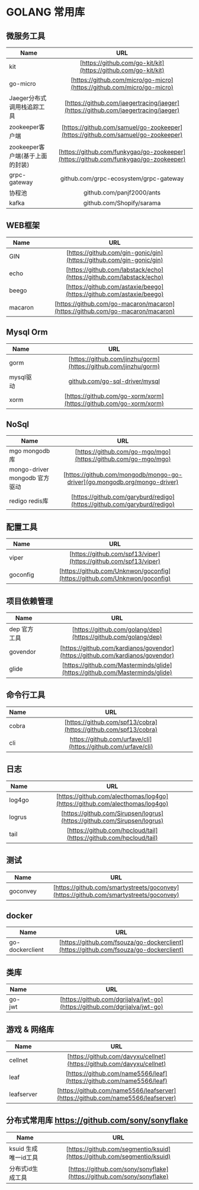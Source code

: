 # GOLANG 常用库

## 微服务工具
| Name | URL | 
|--------|:--------:|
| kit | [https://github.com/go-kit/kit](https://github.com/go-kit/kit)|
| go-micro| [https://github.com/micro/go-micro](https://github.com/micro/go-micro)|
| Jaeger分布式调用栈追踪工具 | [https://github.com/jaegertracing/jaeger](https://github.com/jaegertracing/jaeger)|
| zookeeper客户端 | [https://github.com/samuel/go-zookeeper](https://github.com/samuel/go-zookeeper)|
| zookeeper客户端(基于上面的封装) | [https://github.com/funkygao/go-zookeeper](https://github.com/funkygao/go-zookeeper)|
| grpc-gateway | github.com/grpc-ecosystem/grpc-gateway | 
| 协程池 | github.com/panjf2000/ants | 
| kafka | github.com/Shopify/sarama |

## WEB框架 

|   Name      |      URL     | 
| ------------- |:-------------:| 
| GIN      | [https://github.com/gin-gonic/gin](https://github.com/gin-gonic/gin) | 
| echo    | [https://github.com/labstack/echo](https://github.com/labstack/echo)      | 
| beego | [https://github.com/astaxie/beego](https://github.com/astaxie/beego) |
| macaron| [https://github.com/go-macaron/macaron](https://github.com/go-macaron/macaron)|

## Mysql Orm

| Name | URL | 
| ------|:------:|
| gorm | [https://github.com/jinzhu/gorm](https://github.com/jinzhu/gorm) | 
| mysql驱动 | [github.com/go-sql-driver/mysql](https://github.com/go-sql-driver/mysql) | 
| xorm | [https://github.com/go-xorm/xorm](https://github.com/go-xorm/xorm) | 

## NoSql 

| Name | URL |
|-----|:-----:|
| mgo mongodb库 | [https://github.com/go-mgo/mgo](https://github.com/go-mgo/mgo)|
| mongo-driver mongodb 官方驱动 | [https://github.com/mongodb/mongo-go-driver](go.mongodb.org/mongo-driver) |
| redigo redis库 | [https://github.com/garyburd/redigo](https://github.com/garyburd/redigo)|


## 配置工具 
| Name | URL | 
|-----|:-----:|
| viper | [https://github.com/spf13/viper](https://github.com/spf13/viper)|
| goconfig | [https://github.com/Unknwon/goconfig](https://github.com/Unknwon/goconfig)|

## 项目依赖管理 
| Name | URL | 
|-----|:-----:|
| dep 官方工具| [https://github.com/golang/dep](https://github.com/golang/dep)|
| govendor | [https://github.com/kardianos/govendor](https://github.com/kardianos/govendor)|
| glide | [https://github.com/Masterminds/glide](https://github.com/Masterminds/glide)|

## 命令行工具 
| Name | URL |
|-----|:-----:|
| cobra |[https://github.com/spf13/cobra](https://github.com/spf13/cobra)|
| cli |https://github.com/urfave/cli](https://github.com/urfave/cli)|

## 日志 

| Name | URL | 
|-----|:-----:|
| log4go| [https://github.com/alecthomas/log4go](https://github.com/alecthomas/log4go)|
| logrus |[https://github.com/Sirupsen/logrus](https://github.com/Sirupsen/logrus)|
| tail |[https://github.com/hpcloud/tail](https://github.com/hpcloud/tail)|

## 测试  
| Name | URL | 
| -----|:-----:|
| goconvey |[https://github.com/smartystreets/goconvey](https://github.com/smartystreets/goconvey)|


## docker 
| Name | URL | 
| -----|:-----:|
| go-dockerclient| [https://github.com/fsouza/go-dockerclient](https://github.com/fsouza/go-dockerclient)|


## 类库
| Name | URL | 
| -----|:------:|
|go-jwt| [https://github.com/dgrijalva/jwt-go](https://github.com/dgrijalva/jwt-go) |

## 游戏 & 网络库
| Name | URL |
| -----|:-------:|
|cellnet|[https://github.com/davyxu/cellnet](https://github.com/davyxu/cellnet)|
|leaf|[https://github.com/name5566/leaf](https://github.com/name5566/leaf)|
|leafserver|[https://github.com/name5566/leafserver](https://github.com/name5566/leafserver)|

## 分布式常用库 https://github.com/sony/sonyflake
| Name | URL | 
| ------|:------:|
| ksuid 生成唯一id工具 | [https://github.com/segmentio/ksuid](https://github.com/segmentio/ksuid)|
| 分布式id生成工具 | [https://github.com/sony/sonyflake](https://github.com/sony/sonyflake)|







